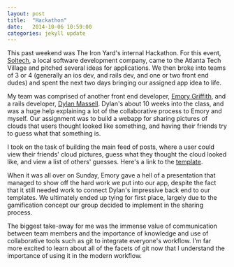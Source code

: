 ```yaml
---
layout: post
title:  "Hackathon"
date:   2014-10-06 10:59:00
categories: jekyll update
---
```


This past weekend was The Iron Yard's internal Hackathon. For this event, [Soltech](http://soltech.net/), a local software development company, came to the Atlanta Tech Village and pitched several ideas for applications. We then broke into teams of 3 or 4 (generally an ios dev, and rails dev, and one or two front end dudes) and spent the next two days bringing our assigned app idea to life.

My team was comprised of another front end developer, [Emory Griffith](http://emorygriffith.com), and a rails developer, [Dylan Massell](https://github.com/danarch). Dylan's about 10 weeks into the class, and was a huge help explaining a lot of the collaborative process to Emory and myself. Our assignment was to build a webapp for sharing pictures of clouds that users thought looked like something, and having their friends try to guess what that something is.

I took on the task of building the main feed of posts, where a user could view their friends' cloud pictures, guess what they thought the cloud looked like, and view a list of others' guesses. Here's a link to the [template](http://rdanieldesign.github.io/cloud9-feed/).

When it was all over on Sunday, Emory gave a hell of a presentation that managed to show off the hard work we put into our app, despite the fact that it still needed work to connect Dylan's impressive back end to our templates. We ultimately ended up tying for first place, largely due to the gamification concept our group decided to implement in the sharing process.

The biggest take-away for me was the immense value of communication between team members and the importance of knowledge and use of collaborative tools such as git to integrate everyone's workflow. I'm far more excited to learn about all of the facets of git now that I understand the importance of using it in the modern workflow.